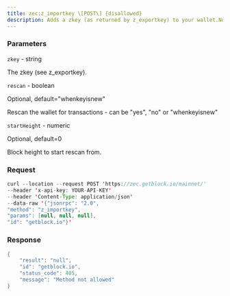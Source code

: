 ```yaml
---
title: zec:z_importkey \[POST\] {disallowed}
description: Adds a zkey (as returned by z_exportkey) to your wallet.Note This call can take minutes to complete if rescan is true.
---
```


### Parameters


`zkey` - string

The zkey (see z_exportkey).

`rescan` - boolean

Optional, default="whenkeyisnew"

Rescan the wallet for transactions - can be "yes", "no" or
"whenkeyisnew"

`startHeight` - numeric

Optional, default=0

Block height to start rescan from.

### Request

``` java
curl --location --request POST 'https://zec.getblock.io/mainnet/' 
--header 'x-api-key: YOUR-API-KEY' 
--header 'Content-Type: application/json' 
--data-raw '{"jsonrpc": "2.0",
"method": "z_importkey",
"params": [null, null, null],
"id": "getblock.io"}'
```

###  Response

``` java
{
    "result": "null",
    "id": "getblock.io",
    "status_code": 405,
    "message": "Method not allowed"
}
```


